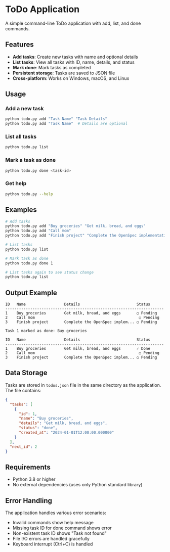 # ToDo Application

A simple command-line ToDo application with add, list, and done commands.

## Features

- **Add tasks**: Create new tasks with name and optional details
- **List tasks**: View all tasks with ID, name, details, and status
- **Mark done**: Mark tasks as completed
- **Persistent storage**: Tasks are saved to JSON file
- **Cross-platform**: Works on Windows, macOS, and Linux

## Usage

### Add a new task
```bash
python todo.py add "Task Name" "Task Details"
python todo.py add "Task Name"  # Details are optional
```

### List all tasks
```bash
python todo.py list
```

### Mark a task as done
```bash
python todo.py done <task-id>
```

### Get help
```bash
python todo.py --help
```

## Examples

```bash
# Add tasks
python todo.py add "Buy groceries" "Get milk, bread, and eggs"
python todo.py add "Call mom"
python todo.py add "Finish project" "Complete the OpenSpec implementation"

# List tasks
python todo.py list

# Mark task as done
python todo.py done 1

# List tasks again to see status change
python todo.py list
```

## Output Example

```
ID   Name                 Details                         Status    
----------------------------------------------------------------------
1    Buy groceries        Get milk, bread, and eggs       ○ Pending
2    Call mom                                              ○ Pending
3    Finish project       Complete the OpenSpec implem... ○ Pending

Task 1 marked as done: Buy groceries

ID   Name                 Details                         Status    
----------------------------------------------------------------------
1    Buy groceries        Get milk, bread, and eggs       ✓ Done
2    Call mom                                              ○ Pending
3    Finish project       Complete the OpenSpec implem... ○ Pending
```

## Data Storage

Tasks are stored in `todos.json` file in the same directory as the application. The file contains:

```json
{
  "tasks": [
    {
      "id": 1,
      "name": "Buy groceries",
      "details": "Get milk, bread, and eggs",
      "status": "done",
      "created_at": "2024-01-01T12:00:00.000000"
    }
  ],
  "next_id": 2
}
```

## Requirements

- Python 3.8 or higher
- No external dependencies (uses only Python standard library)

## Error Handling

The application handles various error scenarios:

- Invalid commands show help message
- Missing task ID for done command shows error
- Non-existent task ID shows "Task not found"
- File I/O errors are handled gracefully
- Keyboard interrupt (Ctrl+C) is handled
